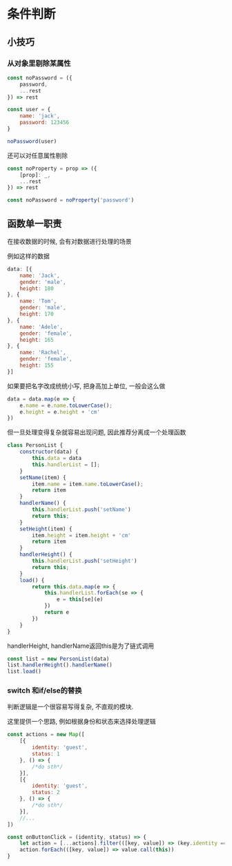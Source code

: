 # 条件判断

## 小技巧

### 从对象里剔除某属性

``` js
const noPassword = ({
    password,
    ...rest
}) => rest

const user = {
    name: 'jack',
    password: 123456
}

noPassword(user)
```

还可以对任意属性剔除

``` js
const noProperty = prop => ({
    [prop]: _,
    ...rest
}) => rest

const noPassword = noProperty('password')
```

## 函数单一职责

在接收数据的时候, 会有对数据进行处理的场景

例如这样的数据

``` js
data: [{
    name: 'Jack',
    gender: 'male',
    height: 180
}, {
    name: 'Tom',
    gender: 'male',
    height: 170
}, {
    name: 'Adele',
    gender: 'female',
    height: 165
}, {
    name: 'Rachel',
    gender: 'female',
    height: 155
}]
```

如果要把名字改成统统小写, 把身高加上单位, 一般会这么做

``` js
data = data.map(e => {
    e.name = e.name.toLowerCase();
    e.height = e.height + 'cm'
})
```

但一旦处理变得复杂就容易出现问题, 因此推荐分离成一个处理函数

``` js
class PersonList {
    constructor(data) {
        this.data = data
        this.handlerList = [];
    }
    setName(item) {
        item.name = item.name.toLowerCase();
        return item
    }
    handlerName() {
        this.handlerList.push('setName')
        return this;
    }
    setHeight(item) {
        item.height = item.height + 'cm'
        return item
    }
    handlerHeight() {
        this.handlerList.push('setHeight')
        return this;
    }
    load() {
        return this.data.map(e => {
            this.handlerList.forEach(se => {
                e = this[se](e)
            })
            return e
        })
    }
}
```

handlerHeight, handlerName返回this是为了链式调用

``` js
const list = new PersonList(data)
list.handlerHeight().handlerName()
list.load()
```

### switch 和if/else的替换 

判断逻辑是一个很容易写得复杂, 不直观的模块.

这里提供一个思路, 例如根据身份和状态来选择处理逻辑

``` js
const actions = new Map([
    [{
        identity: 'guest',
        status: 1
    }, () => {
        /*do sth*/
    }],
    [{
        identity: 'guest',
        status: 2
    }, () => {
        /*do sth*/
    }],
    //...
])

const onButtonClick = (identity, status) => {
    let action = [...actions].filter(([key, value]) => (key.identity == identity && key.status == status))
    action.forEach(([key, value]) => value.call(this))
}
```


